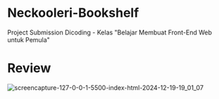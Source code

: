 # Neckooleri-Bookshelf
Project Submission Dicoding - Kelas "Belajar Membuat Front-End Web untuk Pemula"

# Review
![screencapture-127-0-0-1-5500-index-html-2024-12-19-19_01_07](https://github.com/user-attachments/assets/760cb162-d6f1-4e0d-9fe2-4040a5affa8e)

